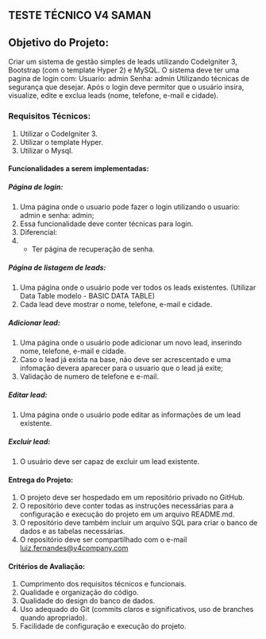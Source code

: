 ## TESTE TÉCNICO V4 SAMAN

## Objetivo do Projeto:

Criar um sistema de gestão simples de leads utilizando CodeIgniter 3, Bootstrap (com o template Hyper 2) e MySQL. 
O sistema deve ter uma pagina de login com:
Usuario: admin
Senha: admin
Utilizando técnicas de segurança que desejar.
Após o login deve permitor que o usuário insira, visualize, edite e exclua leads (nome, telefone, e-mail e cidade).

### Requisitos Técnicos:
1. Utilizar o CodeIgniter 3.
2. Utilizar o template Hyper.
3. Utilizar o Mysql.

#### Funcionalidades a serem implementadas:
##### Página de login:
1. Uma página onde o usuario pode fazer o login utilizando o usuario: admin e senha: admin;
1. Essa funcionalidade deve conter técnicas para login.
1. Diferencial:
1. - Ter página de recuperação de senha.

##### Página de listagem de leads: 
1. Uma página onde o usuário pode ver todos os leads existentes. (Utilizar Data Table modelo - BASIC DATA TABLE)
2. Cada lead deve mostrar o nome, telefone, e-mail e cidade.

##### Adicionar lead:
1. Uma página onde o usuário pode adicionar um novo lead, inserindo nome, telefone, e-mail e cidade.
2. Caso o lead já exista na base, não deve ser acrescentado e uma infomação devera aparecer para o usuario que o lead já exite;
3. Validação de numero de telefone e e-mail.

##### Editar lead: 
1. Uma página onde o usuário pode editar as informações de um lead existente.

##### Excluir lead: 
1. O usuário deve ser capaz de excluir um lead existente.

#### Entrega do Projeto:
1. O projeto deve ser hospedado em um repositório privado no GitHub. 
2. O repositório deve conter todas as instruções necessárias para a configuração e execução do projeto em um arquivo README.md. 
3. O repositório deve também incluir um arquivo SQL para criar o banco de dados e as tabelas necessárias.
4. O repositório deve ser compartilhado com o e-mail luiz.fernandes@v4company.com

#### Critérios de Avaliação:
1. Cumprimento dos requisitos técnicos e funcionais.
2. Qualidade e organização do código.
3. Qualidade do design do banco de dados.
4. Uso adequado do Git (commits claros e significativos, uso de branches quando apropriado).
5. Facilidade de configuração e execução do projeto.